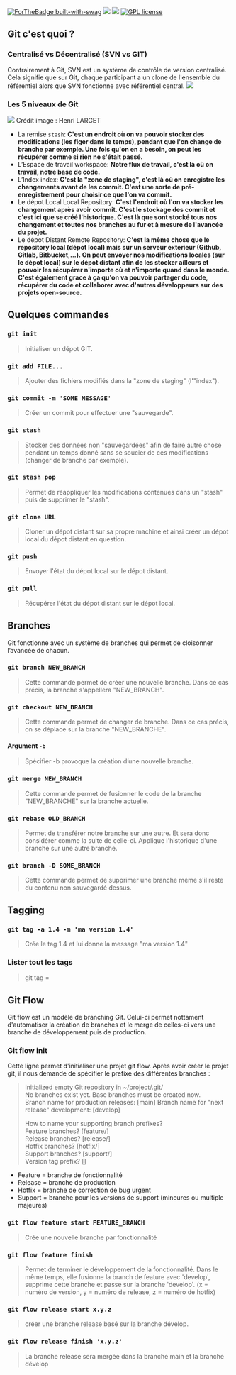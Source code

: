 [![ForTheBadge built-with-swag](http://ForTheBadge.com/images/badges/built-with-swag.svg)](https://GitHub.com/Naereen/)
![](https://img.shields.io/badge/PayPal-00457C?style=for-the-badge&logo=paypal&logoColor=white)
![](https://img.shields.io/badge/Vue.js-35495E?style=for-the-badge&logo=vue.js&logoColor=4FC08D)
[![GPL license](https://img.shields.io/badge/License-GPL-blue.svg)](http://perso.crans.org/besson/LICENSE.html)

## Git c'est quoi ?

### Centralisé vs Décentralisé (SVN vs GIT)

Contrairement à Git, SVN est un système de contrôle de version centralisé. Cela signifie que sur Git, chaque participant a un clone de l'ensemble du référentiel alors que SVN fonctionne avec référentiel central. 
![](https://i.imgur.com/1y5hsmC.jpg)


### Les 5 niveaux de Git

![](https://i.imgur.com/00plXRF.png)
Crédit image : Henri LARGET

* La remise `stash`: **C'est un endroit où on va pouvoir stocker des modifications (les figer dans le temps), pendant que l'on change de branche par exemple. Une fois qu'on en a besoin, on peut les récupérer comme si rien ne s'était passé.**
* L’Espace de travail workspace: **Notre flux de travail, c'est là où on travail, notre base de code.**
* L’Index index: **C'est la "zone de staging", c'est là où on enregistre les changements avant de les commit. C'est une sorte de pré-enregistrement pour choisir ce que l'on va commit.**
* Le dépot Local Local Repository: **C'est l'endroit où l'on va stocker les changement après avoir commit. C'est le stockage des commit et c'est ici que se créé l'historique. C'est là que sont stocké tous nos changement et toutes nos branches au fur et à mesure de l'avancée du projet.**
* Le dépot Distant Remote Repository: **C'est la même chose que le repository local (dépot local) mais sur un serveur exterieur (Github, Gitlab, Bitbucket,...). On peut envoyer nos modifications locales (sur le dépot local) sur le dépot distant afin de les stocker ailleurs et pouvoir les récupérer n'importe où et n'importe quand dans le monde. C'est également grace à ça qu'on va pouvoir partager du code, récupérer du code et collaborer avec d'autres développeurs sur des projets open-source.**


## Quelques commandes

### `git init`
> Initialiser un dépot GIT.

### `git add FILE...`
> Ajouter des fichiers modifiés dans la "zone de staging" (l'"index").

### `git commit -m 'SOME MESSAGE'`

> Créer un commit pour effectuer une "sauvegarde".

### `git stash`
> Stocker des données non "sauvegardées" afin de faire autre chose pendant un temps donné sans se soucier de ces modifications (changer de branche par exemple).

### `git stash pop`
> Permet de réappliquer les modifications contenues dans un "stash" puis de supprimer le "stash".

### `git clone URL`
> Cloner un dépot distant sur sa propre machine et ainsi créer un dépot local du dépot distant en question.

### `git push`
> Envoyer l'état du dépot local sur le dépot distant.

### `git pull` 
> Récupérer l'état du dépot distant sur le dépot local.

## Branches
Git fonctionne avec un système de branches qui permet de cloisonner l’avancée de chacun.

### `git branch NEW_BRANCH` 
> Cette commande permet de créer une nouvelle branche. Dans ce cas précis, la branche s'appellera "NEW_BRANCH".

### `git checkout NEW_BRANCH`
> Cette commande permet de changer de branche. Dans ce cas précis, on se déplace sur la branche "NEW_BRANCHE".

#### Argument `-b`
> Spécifier -b provoque la création d’une nouvelle branche.

### `git merge NEW_BRANCH`
> Cette commande permet de fusionner le code de la branche "NEW_BRANCHE" sur la branche actuelle. 

### `git rebase OLD_BRANCH`
> Permet de transférer notre branche sur une autre. Et sera donc considérer comme la suite de celle-ci.
> Applique l'historique d'une branche sur une autre branche.

### `git branch -D SOME_BRANCH`
> Cette commande permet de supprimer une branche même s'il reste du contenu non sauvegardé dessus.

## Tagging

### `git tag -a 1.4 -m 'ma version 1.4'`
> Crée le tag 1.4 et lui donne la message "ma version 1.4"

### Lister tout les tags
> git tag
=

## Git Flow

 Git flow est un modèle de branching Git. Celui-ci permet nottament d'automatiser la création de branches et le merge de celles-ci vers une branche de développement puis de production.

 ### Git flow init

 Cette ligne permet d'initialiser une projet git flow. Après avoir créer le projet git, il nous demande de spécifier le prefixe des différentes branches :

 > Initialized empty Git repository in ~/project/.git/
 > <br>
 > No branches exist yet. Base branches must be created now.
 > <br>
 > Branch name for production releases: [main]
 > Branch name for "next release" development: [develop]
 > 
 > How to name your supporting branch prefixes?
 > <br>
 > Feature branches? [feature/]
 > <br>
 > Release branches? [release/]
 > <br>
 > Hotfix branches? [hotfix/]
 > <br>
 > Support branches? [support/]
 > <br>
 > Version tag prefix? []

 - Feature = branche de fonctionnalité
 - Release = branche de production
 - Hotfix = branche de correction de bug urgent
 - Support = branche pour les versions de support (mineures ou multiple majeures)

 ### `git flow feature start FEATURE_BRANCH`
 > Crée une nouvelle branche par fonctionnalité

 ### `git flow feature finish`
 > Permet de terminer le développement de la fonctionnalité. Dans le même temps, elle fusionne la branch de feature avec 'develop', supprime cette branche et passe sur la branche 'develop'.
 (x = numéro de version, y = numéro de release, z = numéro de hotfix)

 ### `git flow release start x.y.z` 
 > créer une branche release basé sur la branche dévelop. 

 ### `git flow release finish 'x.y.z'`
 > La branche release sera mergée dans la branche main et la branche dévelop
